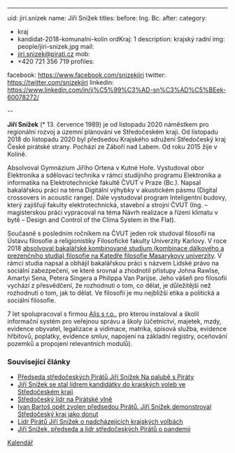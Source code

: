 ---
uid: jiri.snizek
name: Jiří Snížek
titles:
  before: Ing. Bc.
  after:
category:
  - kraj
  - kandidat-2018-komunalni-kolin
ordKraj: 1
description: krajský radní
img: people/jiri-snizek.jpg
mail:
  - jiri.snizek@pirati.cz
mob:
  - +420 721 356 719
profiles:
  
  facebook: https://www.facebook.com/snizekjiri
  twitter: https://twitter.com/snizekjiri
  linkedin: https://www.linkedin.com/in/ji%C5%99%C3%AD-sn%C3%AD%C5%BEek-60078272/
  
--

**Jiří Snížek** (* 13. července 1989) je od listopadu 2020 náměstkem pro regionální rozvoj a územní plánování ve Středočeském kraji. Od listopadu 2018 do listopadu 2020 byl předsedou Krajského sdružení Středočeský kraj České pirátské strany. Pochází ze Záboří nad Labem. Od roku 2015 žije v Kolíně.

Absolvoval Gymnázium Jiřího Ortena v Kutné Hoře. Vystudoval obor Elektronika a sdělovací technika v rámci studijního programu Elektronika a informatika na Elektrotechnické fakultě ČVUT v Praze (Bc.). Napsal bakalářskou práci na téma Digitální výhybky v akustickém pásmu (Digital crossovers in acoustic range). Dále vystudoval program Inteligentní budovy, který zajišťují fakulty elektrotechnická, stavební a strojní ČVUT (Ing. – magisterskou práci vypracoval na téma Návrh realizace a řízení klimatu v bytě – Design and Control of the Clima System in the Flat).

Současně s posledním ročníkem na ČVUT jeden rok studoval filosofii na Ústavu filosofie a religionistiky Filosofické fakulty Univerzity Karlovy. V roce 2018 [absolvoval bakalářské kombinované studium (kombinace dálkového a prezenčního studia) filosofie na Katedře filosofie Masarykovy univerzity](https://is.muni.cz/osoba/450034). V rámci studia napsal a obhájil bakalářskou práci s názvem Lidské právo na sociální zabezpečení, ve které srovnal a zhodnotil přístupy Johna Rawlse, Amartyi Sena, Petera Singera a Philippa Van Parijse. Jeho vášeň pro filosofii vychází z přesvědčení, že rozhodnutí o tom, co dělat, je důležitější než rozhodnutí o tom, jak to dělat. Ve filosofii je mu nejbližší etika a politická a sociální filosofie.

7 let spolupracoval s firmou [Alis s r.o.](http://www.alis.cz), pro kterou instaloval a školil informační systém pro veřejnou správu a školy (účetnictví, majetek, mzdy, evidence obyvatel, legalizace a vidimace, matrika, spisová služba, evidence hřbitovů, poplatky, evidence smluv, napojení na základní registry, oceňování pozemků a propojení relevantních modulů).

### Související články

* [Předseda středočeských Pirátů Jiří Snížek Na palubě s Piráty](/aktuality/predseda-stredoceskych-piratu-jiri-snizek-na-palube-s-piraty.html)
* [Jiří Snížek se stal lídrem kandidátky do krajských voleb ve Středočeském kraji](/aktuality/jiri-snizek-se-stal-lidrem-kandidatky-do-krajskych-voleb-ve-stredoceskem-kraji.html)
* [Středočeský lídr na Pirátské vlně](/aktuality/stredocesky-lidr-na-piratske-vlne.html)
* [Ivan Bartoš opět zvolen předsedou Pirátů. Jiří Snížek demonstroval Středočeský kraj jako donut](/aktuality/ivan-bartos-opet-zvolen-predsedou-piratu-jiri-snizek-demonstroval-stredocesky-kraj-jako-donut.html)
* [Lídr Pirátů Jiří Snížek o nadcházejících krajských volbách](/aktuality/lidr-piratu-jiri-snizek-o-nadchazejicich-krajskych-volbach.html)
* [Jiří Snížek, předseda a lídr středočeských Pirátů o pandemii](/aktuality/jiri-snizek-predseda-a-lidr-stredoceskych-piratu-o-pandemii.html)

[Kalendář](https://webmail.kr-stredocesky.cz/owa/calendar/072f74f4c32d465c8cfc6672d9906d7b@kr-s.cz/674e7d322bb84764ae9ae44043716c1911043518251869948043/calendar.html)


